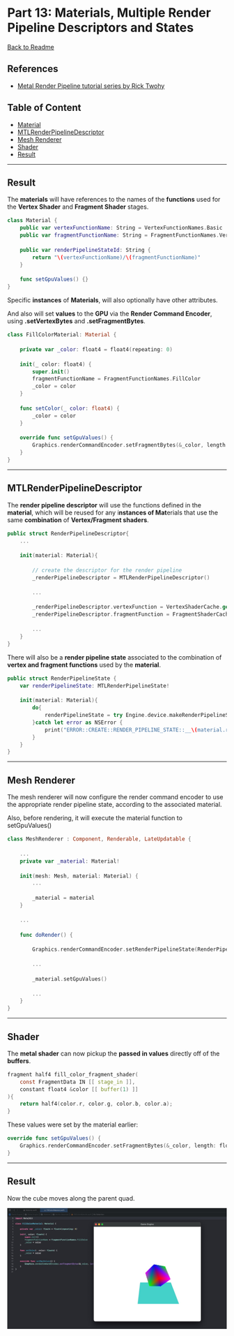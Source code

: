 # Part 13: Materials, Multiple Render Pipeline Descriptors and States

[Back to Readme](../../README.md)

## References

- [Metal Render Pipeline tutorial series by Rick Twohy](https://www.youtube.com/playlist?list=PLEXt1-oJUa4BVgjZt9tK2MhV_DW7PVDsg)

## Table of Content

- [Material](#material)
- [MTLRenderPipelineDescriptor](#mtlrenderpipelinedescriptor)
- [Mesh Renderer](#mesh-renderer)
- [Shader](#shader)
- [Result](#result)

---

## Result

The **materials** will have references to the names of the **functions** used for the **Vertex Shader** and **Fragment Shader** stages.

```swift
class Material {
    public var vertexFunctionName: String = VertexFunctionNames.Basic
    public var fragmentFunctionName: String = FragmentFunctionNames.VertexColor

    public var renderPipelineStateId: String {
        return "\(vertexFunctionName)/\(fragmentFunctionName)"
    }

    func setGpuValues() {}
}
```

Specific **instances** of **Materials**, will also optionally have other attributes.

And also will set **values** to the **GPU** via the **Render Command Encoder**, using **.setVertexBytes** and **.setFragmentBytes**.

```swift
class FillColorMaterial: Material {

    private var _color: float4 = float4(repeating: 0)

    init(_ color: float4) {
        super.init()
        fragmentFunctionName = FragmentFunctionNames.FillColor
        _color = color
    }

    func setColor(_ color: float4) {
        _color = color
    }

    override func setGpuValues() {
        Graphics.renderCommandEncoder.setFragmentBytes(&_color, length: float4.stride, index: 1)
    }
}
```

---

## MTLRenderPipelineDescriptor

The **render pipeline descriptor** will use the functions defined in the **material**, which will be reused for any i**nstances of Mat**erials that use the same **combination** of **Vertex/Fragment shaders**.

```swift
public struct RenderPipelineDescriptor{
    ...

    init(material: Material){

        // create the descriptor for the render pipeline
        _renderPipelineDescriptor = MTLRenderPipelineDescriptor()

        ...

        _renderPipelineDescriptor.vertexFunction = VertexShaderCache.get(material.vertexFunctionName)
        _renderPipelineDescriptor.fragmentFunction = FragmentShaderCache.get(material.fragmentFunctionName)

        ...
    }
}
```

There will also be a **render pipeline state** associated to the combination of **vertex and fragment functions** used by the **material**.

```swift
public struct RenderPipelineState {
    var renderPipelineState: MTLRenderPipelineState!

    init(material: Material){
        do{
            renderPipelineState = try Engine.device.makeRenderPipelineState(descriptor: RenderPipelineDescriptorCache.get(material))
        }catch let error as NSError {
            print("ERROR::CREATE::RENDER_PIPELINE_STATE::__\(material.renderPipelineStateId)__::\(error)")
        }
    }
}
```

---

## Mesh Renderer

The mesh renderer will now configure the render command encoder to use the appropriate render pipeline state, according to the associated material.

Also, before rendering, it will execute the material function to setGpuValues()

```swift
class MeshRenderer : Component, Renderable, LateUpdatable {

    ...
    private var _material: Material!

    init(mesh: Mesh, material: Material) {
        ...

        _material = material
    }

    ...

    func doRender() {

        Graphics.renderCommandEncoder.setRenderPipelineState(RenderPipelineStateCache.get(_material))

        ...

        _material.setGpuValues()

        ...
    }
}
```

---

## Shader

The **metal shader** can now pickup the **passed in values** directly off of the **buffers**.

```c
fragment half4 fill_color_fragment_shader(
    const FragmentData IN [[ stage_in ]],
    constant float4 &color [[ buffer(1) ]]
){
    return half4(color.r, color.g, color.b, color.a);
}
```

These values were set by the material earlier:

```swift
override func setGpuValues() {
    Graphics.renderCommandEncoder.setFragmentBytes(&_color, length: float4.stride, index: 1)
}
```

---

## Result

Now the cube moves along the parent quad.

![Picture](./1.jpg)
